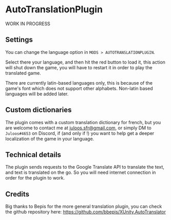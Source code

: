 # AutoTranslationPlugin

WORK IN PROGRESS


## Settings

You can change the language option in `MODS > AUTOTRANSLATIONPLUGIN`. 

Select there your language, and then hit the red button to load it, this action will shut down the game, you will have to restart it in order to play the translated game.

There are currently latin-based languages only, this is because of the game's font which does not support other alphabets. Non-latin based languages will be added later.


## Custom dictionaries

The plugin comes with a custom translation dictionary for french, but you are welcome to contact me at juloos.sfr@gmail.com, or simply DM to `Juloos#4653` on Discord, if (and only if !) you want to help get a deeper localization of the game in your language.


## Technical details

The plugin sends requests to the Google Translate API to translate the text, and text is translated on the go. So you will need internet connection in order for the plugin to work.


## Credits

Big thanks to Bepis for the more general translation plugin, you can check the github repository here: https://github.com/bbepis/XUnity.AutoTranslator
